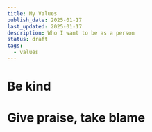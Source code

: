 ```yaml
---
title: My Values
publish_date: 2025-01-17
last_updated: 2025-01-17
description: Who I want to be as a person
status: draft
tags:
  - values
---
```

# Be kind
# Give praise, take blame  






   
   


